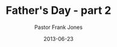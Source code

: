 ---
lunr: "true"
title: "Father's Day - part 2"
author: "Pastor Frank Jones"
postDate: "06-23-2013"
date: 2013-06-23
category: "sermons"
slug: "2013/06/06232013_ffc"
icon: microphone
audioLink: "06232013_ffc"
tags: [father's day]
mp3: "06232013_ffc/06232013.mp3"
ogg: "06232013_ffc/06232013.ogg"
linkurl: "https://archive.org/download/06232013_ffc/06232013_ffc_files.xml"
ipath: "https://archive.org/download/06232013_ffc/06232013.mp3"
layout: sermon.html
---